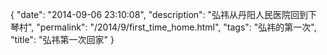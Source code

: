 {
  "date": "2014-09-06 23:10:08",
  "description": "弘祎从丹阳人民医院回到下琴村",
  "permalink": "/2014/9/first_time_home.html",
  "tags": "弘祎的第一次",
  "title": "弘祎第一次回家"
}